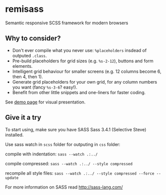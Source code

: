 remisass
========

Semantic responsive SCSS framework for modern browsers


Why to consider?
---------------
- Don't ever compile what you never use: `%placeholders` insdead of outputed `.class`.
- Pre-build placeholders for grid sizes (e.g. `%s-2-12`), buttons and form elements. 
- Intelligent grid behaviour for smaller screens (e.g. 12 columns become 6, then 4, then 1).
- Generate grid placeholders for your own grid, for any column numbers you want (fancy `%s-3-6`? easy!).
- Benefit from other little snippets and one-liners for faster coding.

See <a href="http://work.wellagain.lt/remisass/">demo page</a> for visual presentation.


Give it a try
---------------
To start using, make sure you have SASS Sass 3.4.1 (Selective Steve) installed.

Use sass watch in `scss` folder for outputing in `css` folder:

compile with indentation:
`sass --watch .:../`

compile compressed:
`sass --watch .:../ --style compressed`

recompile all style files:
`sass --watch .:../ --style compressed --force --update`


For more information on SASS read http://sass-lang.com/
